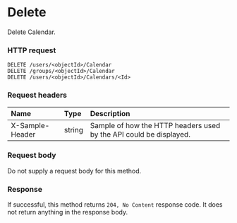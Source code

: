# Delete

Delete Calendar.
### HTTP request
```http
DELETE /users/<objectId>/Calendar
DELETE /groups/<objectId>/Calendar
DELETE /users/<objectId>/Calendars/<Id>

```
### Request headers
| Name       | Type | Description|
|:---------------|:--------|:----------|
| X-Sample-Header  | string  | Sample of how the HTTP headers used by the API could be displayed.|

### Request body
Do not supply a request body for this method.


### Response
If successful, this method returns `204, No Content` response code. It does not return anything in the response body.


<!-- uuid: 7688b118-64f4-44a4-96b0-c0dbe1794ad3
2015-10-12 23:35:00 UTC -->